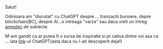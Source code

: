 Salut!

Odinioara am "discutat" cu ChatGPT despre ... tranzactii bursiere, depre blockchain(BC), despre AI...o intreaga "varza" sau daca vreti un intreg [amestec](https://www.stiripesurse.ro/unde-iti-pui-banii-in-2025-sunt-cu-adevarat-titlurile-de-stat-o-solutie-buna_3653604.html) de subiecte.

M-am gandit ca ar putea  fi o sursa de inspiratie si pt cativa dintre voi asa ca ... iata [link](https://chatgpt.com/share/68010e40-5b1c-800b-bbf9-1b1023b75d8a)-ul ChatGPT(asta daca nu l-ati descoperit deja!)
